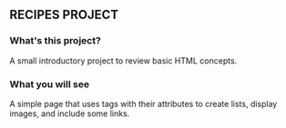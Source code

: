 ## RECIPES PROJECT
### What's this project?
<p>A small introductory project to review basic HTML concepts.</p>

### What you will see

<p>A simple page that uses tags with their attributes to create lists, display images, and include some links.</p>